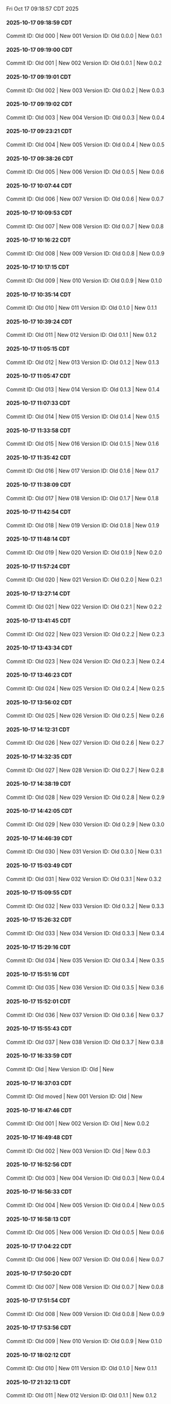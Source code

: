Fri Oct 17 09:18:57 CDT 2025
#### 2025-10-17 09:18:59 CDT

Commit ID: Old 000 | New 001
Version ID: Old 0.0.0 | New 0.0.1


#### 2025-10-17 09:19:00 CDT

Commit ID: Old 001 | New 002
Version ID: Old 0.0.1 | New 0.0.2


#### 2025-10-17 09:19:01 CDT

Commit ID: Old 002 | New 003
Version ID: Old 0.0.2 | New 0.0.3


#### 2025-10-17 09:19:02 CDT

Commit ID: Old 003 | New 004
Version ID: Old 0.0.3 | New 0.0.4


#### 2025-10-17 09:23:21 CDT

Commit ID: Old 004 | New 005
Version ID: Old 0.0.4 | New 0.0.5


#### 2025-10-17 09:38:26 CDT

Commit ID: Old 005 | New 006
Version ID: Old 0.0.5 | New 0.0.6


#### 2025-10-17 10:07:44 CDT

Commit ID: Old 006 | New 007
Version ID: Old 0.0.6 | New 0.0.7


#### 2025-10-17 10:09:53 CDT

Commit ID: Old 007 | New 008
Version ID: Old 0.0.7 | New 0.0.8


#### 2025-10-17 10:16:22 CDT

Commit ID: Old 008 | New 009
Version ID: Old 0.0.8 | New 0.0.9


#### 2025-10-17 10:17:15 CDT

Commit ID: Old 009 | New 010
Version ID: Old 0.0.9 | New 0.1.0


#### 2025-10-17 10:35:14 CDT

Commit ID: Old 010 | New 011
Version ID: Old 0.1.0 | New 0.1.1


#### 2025-10-17 10:39:24 CDT

Commit ID: Old 011 | New 012
Version ID: Old 0.1.1 | New 0.1.2


#### 2025-10-17 11:05:15 CDT

Commit ID: Old 012 | New 013
Version ID: Old 0.1.2 | New 0.1.3


#### 2025-10-17 11:05:47 CDT

Commit ID: Old 013 | New 014
Version ID: Old 0.1.3 | New 0.1.4


#### 2025-10-17 11:07:33 CDT

Commit ID: Old 014 | New 015
Version ID: Old 0.1.4 | New 0.1.5


#### 2025-10-17 11:33:58 CDT

Commit ID: Old 015 | New 016
Version ID: Old 0.1.5 | New 0.1.6


#### 2025-10-17 11:35:42 CDT

Commit ID: Old 016 | New 017
Version ID: Old 0.1.6 | New 0.1.7


#### 2025-10-17 11:38:09 CDT

Commit ID: Old 017 | New 018
Version ID: Old 0.1.7 | New 0.1.8


#### 2025-10-17 11:42:54 CDT

Commit ID: Old 018 | New 019
Version ID: Old 0.1.8 | New 0.1.9


#### 2025-10-17 11:48:14 CDT

Commit ID: Old 019 | New 020
Version ID: Old 0.1.9 | New 0.2.0


#### 2025-10-17 11:57:24 CDT

Commit ID: Old 020 | New 021
Version ID: Old 0.2.0 | New 0.2.1


#### 2025-10-17 13:27:14 CDT

Commit ID: Old 021 | New 022
Version ID: Old 0.2.1 | New 0.2.2


#### 2025-10-17 13:41:45 CDT

Commit ID: Old 022 | New 023
Version ID: Old 0.2.2 | New 0.2.3


#### 2025-10-17 13:43:34 CDT

Commit ID: Old 023 | New 024
Version ID: Old 0.2.3 | New 0.2.4


#### 2025-10-17 13:46:23 CDT

Commit ID: Old 024 | New 025
Version ID: Old 0.2.4 | New 0.2.5


#### 2025-10-17 13:56:02 CDT

Commit ID: Old 025 | New 026
Version ID: Old 0.2.5 | New 0.2.6


#### 2025-10-17 14:12:31 CDT

Commit ID: Old 026 | New 027
Version ID: Old 0.2.6 | New 0.2.7


#### 2025-10-17 14:32:35 CDT

Commit ID: Old 027 | New 028
Version ID: Old 0.2.7 | New 0.2.8


#### 2025-10-17 14:38:19 CDT

Commit ID: Old 028 | New 029
Version ID: Old 0.2.8 | New 0.2.9


#### 2025-10-17 14:42:05 CDT

Commit ID: Old 029 | New 030
Version ID: Old 0.2.9 | New 0.3.0


#### 2025-10-17 14:46:39 CDT

Commit ID: Old 030 | New 031
Version ID: Old 0.3.0 | New 0.3.1


#### 2025-10-17 15:03:49 CDT

Commit ID: Old 031 | New 032
Version ID: Old 0.3.1 | New 0.3.2


#### 2025-10-17 15:09:55 CDT

Commit ID: Old 032 | New 033
Version ID: Old 0.3.2 | New 0.3.3


#### 2025-10-17 15:26:32 CDT

Commit ID: Old 033 | New 034
Version ID: Old 0.3.3 | New 0.3.4


#### 2025-10-17 15:29:16 CDT

Commit ID: Old 034 | New 035
Version ID: Old 0.3.4 | New 0.3.5


#### 2025-10-17 15:51:16 CDT

Commit ID: Old 035 | New 036
Version ID: Old 0.3.5 | New 0.3.6


#### 2025-10-17 15:52:01 CDT

Commit ID: Old 036 | New 037
Version ID: Old 0.3.6 | New 0.3.7


#### 2025-10-17 15:55:43 CDT

Commit ID: Old 037 | New 038
Version ID: Old 0.3.7 | New 0.3.8


#### 2025-10-17 16:33:59 CDT

Commit ID: Old  | New 
Version ID: Old  | New 


#### 2025-10-17 16:37:03 CDT

Commit ID: Old moved | New 001
Version ID: Old  | New 


#### 2025-10-17 16:47:46 CDT

Commit ID: Old 001 | New 002
Version ID: Old  | New 0.0.2


#### 2025-10-17 16:49:48 CDT

Commit ID: Old 002 | New 003
Version ID: Old  | New 0.0.3


#### 2025-10-17 16:52:56 CDT

Commit ID: Old 003 | New 004
Version ID: Old 0.0.3 | New 0.0.4


#### 2025-10-17 16:56:33 CDT

Commit ID: Old 004 | New 005
Version ID: Old 0.0.4 | New 0.0.5


#### 2025-10-17 16:58:13 CDT

Commit ID: Old 005 | New 006
Version ID: Old 0.0.5 | New 0.0.6


#### 2025-10-17 17:04:22 CDT

Commit ID: Old 006 | New 007
Version ID: Old 0.0.6 | New 0.0.7


#### 2025-10-17 17:50:20 CDT

Commit ID: Old 007 | New 008
Version ID: Old 0.0.7 | New 0.0.8


#### 2025-10-17 17:51:54 CDT

Commit ID: Old 008 | New 009
Version ID: Old 0.0.8 | New 0.0.9


#### 2025-10-17 17:53:56 CDT

Commit ID: Old 009 | New 010
Version ID: Old 0.0.9 | New 0.1.0


#### 2025-10-17 18:02:12 CDT

Commit ID: Old 010 | New 011
Version ID: Old 0.1.0 | New 0.1.1


#### 2025-10-17 21:32:13 CDT

Commit ID: Old 011 | New 012
Version ID: Old 0.1.1 | New 0.1.2


